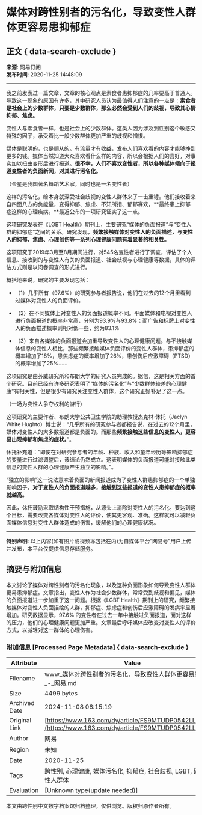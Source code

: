# 媒体对跨性别者的污名化，导致变性人群体更容易患抑郁症

## 正文 { data-search-exclude }


**来源**: 网易订阅  
**发布时间**: 2020-11-25 14:48:09

---

我之前发表过一篇文章，文章的核心观点是素食者患抑郁症的几率要高于普通人。导致这一现象的原因有许多，其中研究人员认为最值得人们注意的一点是：**素食者是社会上的少数群体，只要是少数群体，那么必然会受到人们的歧视，导致其心情抑郁、焦虑。**

变性人与素食者一样，也是社会上的少数群体。这类人因为涉及到性别这个敏感又特殊的因子，承受着比一般少数群体更加严重的歧视和憎恨。

媒体是聪明的，也是顺从的。有流量才有收益，发布人们喜欢看的内容才能够挣到更多的钱。媒体当然知道大众喜欢看什么样的内容，所以会根据人们的喜好，对事实加以扭曲变形后进行报道。**很不幸，人们不喜欢变性者，所以各种媒体倾向于报道变性者的负面新闻，对其进行污名化。**

（金星是我国著名舞蹈艺术家，同时也是一名变性者）

这样的污名化，给本身就深受社会歧视的变性人群体来了一击重锤。他们接收着来自四面八方的负能量，变得抑郁、焦虑、不知所措、郁郁寡欢，**最终患上抑郁症这样的心理疾病。**最近公布的一项研究证实了这一点。

这项研究发表在《LGBT Health》期刊上，主要研究“媒体的负面报道”与“变性人群的抑郁症”之间的关系。研究发现，**频繁接触媒体对变性人的负面描述，与变性人的抑郁、焦虑、心理创伤等一系列心理健康问题有着显著的相关性。**

这项研究于2019年3月至8月期间进行，对545名变性者进行了调查，评估了个人信息、接收到的与变性人有关的负面报道、社会歧视与心理健康等数据，具体的评估方式则是以问卷调查的形式进行。

概括地来说，研究的主要发现包括：

- （1）几乎所有（97.6%）的研究参与者报告说，他们在过去的12个月里看到过媒体对变性人的负面评价。

- （2）在不同媒体上对变性人的负面报道概率不同。平面媒体和电视对变性人进行负面报道的概率非常高，分别为93.9%与93.8%；而广告和标牌上对变性人的负面描述概率则相对低一些，约为83.1%

- （3）来自各媒体的负面报道会加重导致变性人的心理健康问题。与不接触媒体信息的变性人相比，那些频繁接触媒体负面评价的变性人群体，患抑郁症的概率增加了18%，患焦虑症的概率增加了26%，患创伤后应激障碍（PTSD）的概率增加了25%……

这项研究是由芬威研究所和布朗大学的研究人员完成的。据信，这是相关方面的首个研究。目前已经有许多研究表明了“媒体的污名化”与“少数群体较差的心理健康”有相关性，但是很少有研究关注变性人群体，这个研究正好补足了这一点。

（一场为变性人争夺权利的游行）

这项研究的主要作者、布朗大学公共卫生学院的助理教授杰克林·休托（Jaclyn White Hughto）博士说：“几乎所有的研究参与者都报告说，在过去的12个月里，媒体对变性人的大多数报道都是负面的。而那些**频繁接触这些信息的变性人，更容易出现抑郁和焦虑的症状。**”。

休托补充道：“即使在对研究参与者的年龄、种族、收入和童年经历等影响抑郁症的变量进行过滤调整后，该结论仍然成立。这表明媒体的负面报道可能对接触此类信息的变性人群的心理健康产生独立的影响。”。

“独立的影响”这一说法意味着负面的新闻报道成为了变性人群患抑郁症的一个单独影响因子，**对于变性人的负面报道越多，接触到这些报道的变性人患抑郁症的概率就越高。**

因此，休托鼓励采取结构性干预措施，从源头上消除对变性人的污名化。要达到这个目标，需要改变各媒体对变性人的评价，使其更客观、准确。这样就可以减轻负面媒体信息对变性人群体造成的伤害，缓解他们的心理健康状况。

---

**特别声明**: 以上内容(如有图片或视频亦包括在内)为自媒体平台“网易号”用户上传并发布，本平台仅提供信息存储服务。

## 摘要与附加信息

<!-- tcd_abstract -->
本文讨论了媒体对跨性别者的污名化现象，以及这种负面形象如何导致变性人群体更易患抑郁症。文章指出，变性人作为社会少数群体，常常受到歧视和偏见，媒体的负面报道进一步加重了这一问题。根据《LGBT Health》期刊上的研究，频繁接触媒体对变性人负面描绘的人群，抑郁症、焦虑症和创伤后应激障碍的发病率显著增加。研究数据显示，97.6% 的变性者在过去一年中接触过负面报道，面对这样的压力，他们的心理健康问题更加严重。文章最后呼吁媒体应改变对变性人的评价方式，以减轻对这一群体的心理伤害。
<!-- tcd_abstract_end -->

### 附加信息 [Processed Page Metadata] { data-search-exclude }

| Attribute       | Value                                  |
|-----------------|----------------------------------------|
| Filename        | www_媒体对跨性别者的污名化，导致变性人群体更容易患抑郁症_-_网易.md                             |
| Size            | 4499 bytes                           |
| Archived Date   | 2024-11-08 06:15:19                             |
| Original Link   | [https://www.163.com/dy/article/FS9MTUDP0542LLHE.html](https://www.163.com/dy/article/FS9MTUDP0542LLHE.html)                       |
| Author          | 网易                               |
| Region          | 未知                               |
| Date            | 2020-11-25                                 |
| Tags            | 跨性别, 心理健康, 媒体污名化, 抑郁症, 社会歧视, LGBT, 研究, 变性人群体                                 |
| Evaluation            | [Unknown type(update needed)]                                 |
<!-- tcd_table_end -->

本文由跨性别中文数字档案馆归档整理，仅供浏览。版权归原作者所有。
